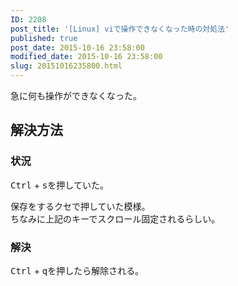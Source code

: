```yaml
---
ID: 2208
post_title: '[Linux] viで操作できなくなった時の対処法'
published: true
post_date: 2015-10-16 23:58:00
modified_date: 2015-10-16 23:58:00
slug: 20151016235800.html
---
```

<p>急に何も操作ができなくなった。<br />
<!--more--></p>
<h2>解決方法</h2>
<h3>状況</h3>
<p><kbd>Ctrl</kbd> + <kbd>s</kbd>を押していた。</p>
<p>保存をするクセで押していた模様。<br />
ちなみに上記のキーでスクロール固定されるらしい。</p>
<h3>解決</h3>
<p><kbd>Ctrl</kbd> + <kbd>q</kbd>を押したら解除される。</p>